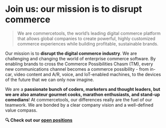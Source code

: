 # Join us: our mission is to disrupt commerce

> We are commercetools, the world’s leading digital commerce platform that allows global companies to create powerful, highly customized commerce experiences while building profitable, sustainable brands.

Our mission is to **disrupt the digital commerce industry**. We are challenging and changing the world of enterprise commerce software. By enabling brands to cross the Commerce Possibilities Chasm (TM), every new communications channel becomes a commerce possibility - from in-car, video content and A/R, voice, and IoT-enabled machines, to the devices of the future that we can only now imagine.

We are a **passionate bunch of coders, marketers and thought leaders, but we are also amateur gourmet cooks, marathon enthusiasts, and stand-up comedians**! At commercetools, our differences really are the fuel of our teamwork. We are bonded by a clear company vision and a well-defined value compass.

**🔍 Check out our [open positions](https://commercetools.com/careers/jobs)**
